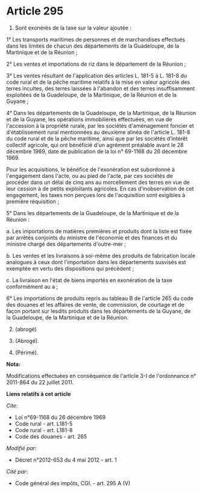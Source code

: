 # Article 295

1. Sont exonérés de la taxe sur la valeur ajoutée : 

1° Les transports maritimes de personnes et de marchandises effectués dans les limites de chacun des départements de la
Guadeloupe, de la Martinique et de la Réunion ; 

2° Les ventes et importations de riz dans le département de la Réunion ; 

3° Les ventes résultant de l'application des articles L. 181-5 à L. 181-8 du code rural et de la pêche maritime relatifs à la
mise en valeur agricole des terres incultes, des terres laissées à l'abandon et des terres insuffisamment exploitées de la
Guadeloupe, de la Martinique, de la Réunion et de la Guyane ; 

4° Dans les départements de la Guadeloupe, de la Martinique, de la Réunion et de la Guyane, les opérations immobilières
effectuées, en vue de l'accession à la propriété rurale, par les sociétés d'aménagement foncier et d'établissement rural
mentionnées au deuxième alinéa de l'article L. 181-8 du code rural et de la pêche maritime, ainsi que par les sociétés
d'intérêt collectif agricole, qui ont bénéficié d'un agrément préalable avant le 28 décembre 1969, date de publication de la
loi n° 69-1168 du 26 décembre 1969. 

Pour les acquisitions, le bénéfice de l'exonération est subordonné à l'engagement dans l'acte, ou au pied de l'acte, par ces
sociétés de procéder dans un délai de cinq ans au morcellement des terres en vue de leur cession à de petits exploitants
agricoles. En cas d'inobservation de cet engagement, les taxes non perçues lors de l'acquisition sont exigibles à première
réquisition ; 

5° Dans les départements de la Guadeloupe, de la Martinique et de la Réunion : 

a. Les importations de matières premières et produits dont la liste est fixée par arrêtés conjoints du ministre de l'économie
et des finances et du ministre chargé des départements d'outre-mer ; 

b. Les ventes et les livraisons à soi-même des produits de fabrication locale analogues à ceux dont l'importation dans les
départements susvisés est exemptée en vertu des dispositions qui précèdent ; 

c. La livraison en l'état de biens importés en exonération de la taxe conformément au a ; 

6° Les importations de produits repris au tableau B de l'article 265 du code des douanes et les affaires de vente, de
commission, de courtage et de façon portant sur lesdits produits dans les départements de la Guyane, de la Guadeloupe, de la
Martinique et de la Réunion. 

2. (abrogé) 

3. (Abrogé). 

4. (Périmé).

**Nota:**

Modifications effectuées en conséquence de l'article 3-I de l'ordonnance n° 2011-864 du 22 juillet 2011.

**Liens relatifs à cet article**

_Cite_:

  - Loi n°69-1168 du 26 décembre 1969
  - Code rural - art. L181-5
  - Code rural - art. L181-8
  - Code des douanes - art. 265

_Modifié par_:

  - Décret n°2012-653 du 4 mai 2012 - art. 1

_Cité par_:

  - Code général des impôts, CGI. - art. 295 A (V)
